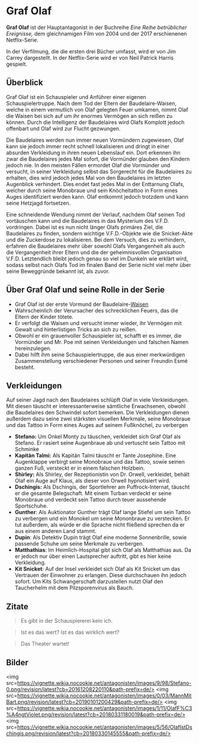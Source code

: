 # Graf Olaf



**Graf Olaf** ist der Hauptantagonist in der Buchreihe *Eine Reihe betrüblicher Ereignisse,* dem gleichnamigen Film von 2004 und der 2017 erschienenen Netflix-Serie.

In der Verfilmung, die die ersten drei Bücher umfasst, wird er von Jim Carrey dargestellt. In der Netflix-Serie wird er von Neil Patrick Harris gespielt.

## Überblick

Graf Olaf ist ein Schauspieler und Anführer einer eigenen Schauspielertruppe. Nach dem Tod der Eltern der Baudelaire-Waisen, welche in einem vermutlich von Olaf gelegten Feuer umkamen, nimmt Olaf die Waisen bei sich auf um ihr enormes Vermögen an sich reißen zu können. Durch die Intelligenz der Baudelaires wird Olafs Komplott jedoch offenbart und Olaf wird zur Flucht gezwungen.

Die Baudelaires werden nun immer neuen Vormündern zugewiesen, Olaf kann sie jedoch immer recht schnell lokalisieren und dringt in einer absurden Verkleidung in ihren neuen Lebenslauf ein. Dort erkennen ihn zwar die Baudelaires jedes Mal sofort, die Vormünder glauben den Kindern jedoch nie. In den meisten Fällen ermordet Olaf die Vormünder und versucht, in seiner Verkleidung selbst das Sorgerecht für die Baudelaires zu erhalten, dies wird jedoch jedes Mal von den Baudelaires im letzten Augenblick verhindert. Dies endet fast jedes Mal in der Enttarnung Olafs, welcher durch seine Monobraue und sein Knöcheltattoo in Form eines Auges identifiziert werden kann. Olaf entkommt jedoch trotzdem und kann seine Hetzjagd fortsetzen.

Eine schneidende Wendung nimmt der Verlauf, nachdem Olaf seinen Tod vortäuschen kann und die Baudelaires in das Mysterium des V.F.D. vordringen. Dabei ist es nun nicht länger Olafs primäres Ziel, die Baudelaires zu finden, sondern wichtige V.F.D.-Objekte wie die Snicket-Akte und die Zuckerdose zu lokalisieren. Bei dem Versuch, dies zu verhindern, erfahren die Baudelaires mehr über sowohl Olafs Vergangenheit als auch die Vergangenheit ihrer Eltern und die der geheimnisvollen Organisation V.F.D. Letztendlich bleibt jedoch genau so viel im Dunkeln wie erklärt wird, sodass selbst nach Olafs Tod im finalen Band der Serie nicht viel mehr über seine Beweggründe bekannt ist, als zuvor.

## Über Graf Olaf und seine Rolle in der Serie

- Graf Olaf ist der erste Vormund der Baudelaire-[Waisen](https://de.wikipedia.org/wiki/Waise) 
- Wahrscheinlich der Verursacher des schrecklichen Feuers, das die Eltern der Kinder tötete. 
- Er verfolgt die Waisen und versucht immer wieder, ihr Vermögen mit Gewalt und hinterlistigen Tricks an sich zu reißen. 
- Obwohl er ein grauenvoller Schauspieler ist, schafft er es immer, die Vormünder und Mr. Poe mit seinen Verkleidungen und falschen Namen hereinzulegen. 
- Dabei hilft ihm seine Schauspielertruppe, die aus einer merkwürdigen Zusammenstellung verschiedener Personen und seiner Freundin Esmé besteht.

## Verkleidungen

Auf seiner Jagd nach den Baudelaires schlüpft Olaf in viele Verkleidungen. Mit diesen täuscht er interessanterweise sämtliche Erwachsenen, obwohl die Baudelaires den Schwindel sofort bemerken. Die Verkleidungen dienen außerdem dazu seine zwei stärksten visuellen Merkmale, seine Monobraue und das Tattoo in Form eines Auges auf seinem Fußknöchel, zu verbergen

- **Stefano:** Um Onkel Monty zu täuschen, verkleidet sich Graf Olaf als Stefano. Er rasiert seine Augenbraue ab und vertuscht sein Tattoo mit Schminke
- **Kapitän Talmi:** Als Kapitän Talmi täuscht er Tante Josephine. Eine Augenklappe verbirgt seine Monobraue und das Tattoo, sowie seinen ganzen Fuß, versteckt er in einem falschen Holzbein.
- **Shirley:** Als Shirley, der Rezeptionistin von Dr. Orwell, verkleidet, behält Olaf ein Auge auf Klaus, als dieser von Orwell hypnotisiert wird.
- **Dschingis:** Als Dschingis, der Sportlehrer am Puffrock-Internat, täuscht er die gesamte Belegschaft. Mit einem Turban verdeckt er seine Monobraue und verdeckt sein Tattoo durch teuer aussehende Sportschuhe.
- **Gunther**: Als Auktionator Gunther trägt Olaf lange Stiefel um sein Tattoo zu verbergen und ein Monokel um seine Mononbraue zu verstecken. Er tut außerdem, als würde er die Sprache nicht fließend sprechen da er aus einem anderen Land stammt.
- **Dupin**: Als Detektiv Dupin trägt Olaf eine moderne Sonnenbrille, sowie passende Schuhe um seine Merkmale zu verbergen.
- **Matthathias**: Im Heimlich-Hospital gibt sich Olaf als Matthathias aus. Da er jedoch nur über einen Lautsprecher auftritt, gibt es hier keine Verkleidung.
- **Kit Snicket**: Auf der Insel verkleidet sich Olaf als Kit Snicket um das Vertrauen der Einwohner zu erlangen. Diese durchschauen ihn jedoch sofort. Um Kits Schwangerschaft darzustellen nutzt Olaf den Taucherhelm mit dem Pilzsporenvirus als Bauch.

## Zitate

> Es gibt in der Schauspiererei kein ich.

> Ist es das wert? Ist es das wirklich wert?

> Das Theater wartet!

## Bilder

<img src=https://vignette.wikia.nocookie.net/antagonisten/images/9/98/Stefano-0.png/revision/latest?cb=20161208220110&path-prefix=de/>
<img src=https://vignette.wikia.nocookie.net/antagonisten/images/0/03/MannMitBart.png/revision/latest?cb=20190101200429&path-prefix=de/>
<img src=https://vignette.wikia.nocookie.net/antagonisten/images/1/11/OlafF%C3%A4ngtViolet.png/revision/latest?cb=20180331180019&path-prefix=de/>
<img src=https://vignette.wikia.nocookie.net/antagonisten/images/5/56/OlafIstDschingis.png/revision/latest?cb=20180330145555&path-prefix=de/>

